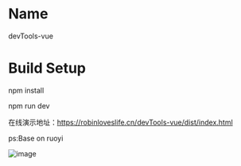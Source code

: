 # Name
devTools-vue

# Build Setup
npm install

npm run dev

在线演示地址：https://robinloveslife.cn/devTools-vue/dist/index.html

ps:Base on ruoyi

![image](https://user-images.githubusercontent.com/39610621/115390016-5c7ffc00-a210-11eb-8704-6a75b4ca3de5.png)
